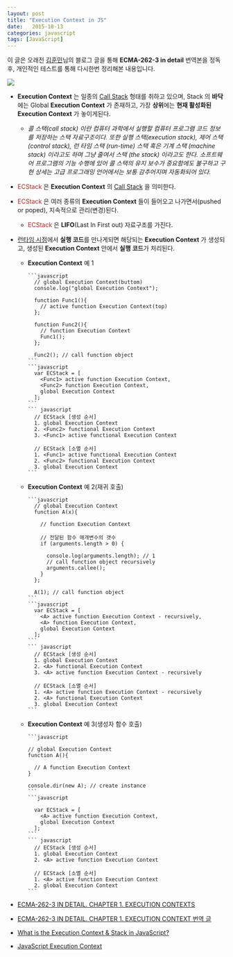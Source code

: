 ```yaml
---
layout: post
title: "Execution Context in JS"
date:   2015-10-13
categories: javascript
tags: [JavaScript]
---
```


이 글은 오래전 [김훈민](http://huns.me/)님의 블로그 글을 통해 **ECMA-262-3 in detail** 번역본을 정독 후, 개인적인 테스트를 통해 다시한번 정리해본 내용입니다. 

  ![](https://www.dropbox.com/s/c9rg72fludmb0ak/84.png?dl=1)
 
- **Execution Context** 는 일종의 [Call Stack](http://ko.wikipedia.org/wiki/%EC%BD%9C_%EC%8A%A4%ED%83%9D) 형태를 취하고 있으며, Stack 의 **바닥**에는 Global **Execution Context** 가 존재하고, 가장 **상위**에는 **현재 활성화된 Execution Context** 가 놓이게된다.

  - *콜 스택(call stack) 이란 컴퓨터 과학에서 실행할 컴퓨터 프로그램 코드 정보를 저장하는 스택 자료구조이다. 또한 실행 스택(execution stack), 제어 스택 (control stack), 런 타임 스택 (run-time) 스택 혹은 기계 스택 (machine stack) 이라고도 하며 그냥 줄여서 스택 (the stack) 이라고도 한다. 소프트웨어 프로그램의 기능 수행에 있어 콜 스택의 유지 보수가 중요함에도 불구하고 구현 상세는 고급 프로그래밍 언어에서는 보통 감추어지며 자동화되어 있다.*

- <span style="color:#c11f1f">ECStack</span> 은 **Execution Context** 의 [Call Stack](http://ko.wikipedia.org/wiki/%EC%BD%9C_%EC%8A%A4%ED%83%9D) 을 의미한다.

- <span style="color:#c11f1f">ECStack</span> 은 여러 종류의 **Execution Context** 들이 들어오고 나가면서(pushed or poped), 지속적으로 관리(변경)된다.

  - <span style="color:#c11f1f">ECStack</span> 은 **LIFO**(Last In First out) 자료구조를 가진다.

- [런타임 시점](http://mohwa.github.io/blog/javascript/2015/10/09/prototype/)에서 **실행 코드**를 만나게되면 해당되는 **Execution Context** 가 생성되고, 생성된 **Execution Context**  안에서 **실행 코드**가 처리된다.

  - **Execution Context** 예 1
  
        ```javascript
          // global Execution Context(buttom)
          console.log("global Execution Context");
      
          function Func1(){
            // active function Execution Context(top)
          };
      
          function Func2(){
            // function Execution Context
            Func1();
          };
      
          Func2(); // call function object
        ```
        ```javascript
          var ECStack = [
            <Func1> active function Execution Context,
            <Func2> function Execution Context,
            global Execution Context
          ];
        ```
        ``` javascript
          // ECStack [생성 순서]
          1. global Execution Context
          2. <Func2> functional Execution Context
          3. <Func1> active functional Execution Context
      
          // ECStack [소멸 순서]
          1. <Func1> active functional Execution Context
          2. <Func2> functional Execution Context
          3. global Execution Context
        ```
  - **Execution Context** 예 2(재귀 호출)
  
        ```javascript
          // global Execution Context
          function A(x){
      
            // function Execution Context
      
            // 전달된 함수 매개변수의 갯수
            if (arguments.length > 0) {
      
              console.log(arguments.length); // 1
              // call function object recursively
              arguments.callee();
            }
          };
      
          A(1); // call function object
        ```
        ```javascript
          var ECStack = [
            <A> active function Execution Context - recursively,
            <A> function Execution Context,
            global Execution Context
          ];
        ```
        ``` javascript
          // ECStack [생성 순서]
          1. global Execution Context
          2. <A> functional Execution Context
          3. <A> active function Execution Context - recursively
      
          // ECStack [소멸 순서]
          1. <A> active function Execution Context - recursively
          2. <A> functional Execution Context
          3. global Execution Context
        ```
  - **Execution Context** 예 3(생성자 함수 호출)
  
        ```javascript
      
        // global Execution Context
        function A(){
      
          // A function Execution Context
        }
      
        console.dir(new A); // create instance
        ```	
        ```javascript

          var ECStack = [
            <A> active function Execution Context,
            global Execution Context
          ];
        ```	
        ``` javascript
          // ECStack [생성 순서]
          1. global Execution Context
          2. <A> active function Execution Context
      
          // ECStack [소멸 순서]
          1. <A> active function Execution Context
          2. global Execution Context
        ```

- [ECMA-262-3 IN DETAIL. CHAPTER 1. EXECUTION CONTEXTS](http://dmitrysoshnikov.com/ecmascript/chapter-1-execution-contexts/)

- [ECMA-262-3 IN DETAIL. CHAPTER 1. EXECUTION CONTEXT 번역 글](http://huns.me/development/159)

- [What is the Execution Context & Stack in JavaScript?](http://davidshariff.com/blog/what-is-the-execution-context-in-javascript/)

- [JavaScript Execution Context](http://www.yusufaytas.com/javascript-execution-context/)
